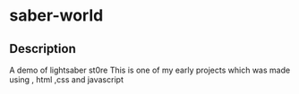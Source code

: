# saber-world

## Description

A demo of lightsaber st0re
This is one of my early projects which was made using , html ,css and javascript
